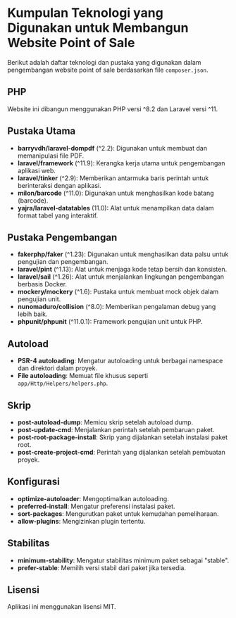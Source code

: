 # Kumpulan Teknologi yang Digunakan untuk Membangun Website Point of Sale

Berikut adalah daftar teknologi dan pustaka yang digunakan dalam pengembangan website point of sale berdasarkan file `composer.json`.

## PHP

Website ini dibangun menggunakan PHP versi ^8.2 dan Laravel versi ^11.

## Pustaka Utama

- **barryvdh/laravel-dompdf** (^2.2): Digunakan untuk membuat dan memanipulasi file PDF.
- **laravel/framework** (^11.9): Kerangka kerja utama untuk pengembangan aplikasi web.
- **laravel/tinker** (^2.9): Memberikan antarmuka baris perintah untuk berinteraksi dengan aplikasi.
- **milon/barcode** (^11.0): Digunakan untuk menghasilkan kode batang (barcode).
- **yajra/laravel-datatables** (11.0): Alat untuk menampilkan data dalam format tabel yang interaktif.

## Pustaka Pengembangan

- **fakerphp/faker** (^1.23): Digunakan untuk menghasilkan data palsu untuk pengujian dan pengembangan.
- **laravel/pint** (^1.13): Alat untuk menjaga kode tetap bersih dan konsisten.
- **laravel/sail** (^1.26): Alat untuk menjalankan lingkungan pengembangan berbasis Docker.
- **mockery/mockery** (^1.6): Pustaka untuk membuat mock objek dalam pengujian unit.
- **nunomaduro/collision** (^8.0): Memberikan pengalaman debug yang lebih baik.
- **phpunit/phpunit** (^11.0.1): Framework pengujian unit untuk PHP.

## Autoload

- **PSR-4 autoloading**: Mengatur autoloading untuk berbagai namespace dan direktori dalam proyek.
- **File autoloading**: Memuat file khusus seperti `app/Http/Helpers/helpers.php`.

## Skrip

- **post-autoload-dump**: Memicu skrip setelah autoload dump.
- **post-update-cmd**: Menjalankan perintah setelah pembaruan paket.
- **post-root-package-install**: Skrip yang dijalankan setelah instalasi paket root.
- **post-create-project-cmd**: Perintah yang dijalankan setelah pembuatan proyek.

## Konfigurasi

- **optimize-autoloader**: Mengoptimalkan autoloading.
- **preferred-install**: Mengatur preferensi instalasi paket.
- **sort-packages**: Mengurutkan paket untuk kemudahan pemeliharaan.
- **allow-plugins**: Mengizinkan plugin tertentu.

## Stabilitas

- **minimum-stability**: Mengatur stabilitas minimum paket sebagai "stable".
- **prefer-stable**: Memilih versi stabil dari paket jika tersedia.

## Lisensi

Aplikasi ini menggunakan lisensi MIT.
